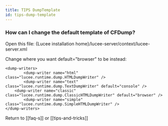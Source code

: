 ```yaml
---
title: TIPS DumpTemplate
id: tips-dump-template
---
```


### How can I change the default template of CFDump? ###

Open this file: {Lucee installation home}/lucee-server/context/lucee-server.xml

Change where you want default="browser" to be instead:

```lucee
<dump-writers>
        <dump-writer name="html" class="lucee.runtime.dump.HTMLDumpWriter" />
        <dump-writer name="text" class="lucee.runtime.dump.TextDumpWriter" default="console" />
	<dump-writer name="classic" class="lucee.runtime.dump.ClassicHTMLDumpWriter" default="browser" />
        <dump-writer name="simple" class="lucee.runtime.dump.SimpleHTMLDumpWriter" />
</dump-writers>
```
Return to [[faq-s]] or [[tips-and-tricks]]